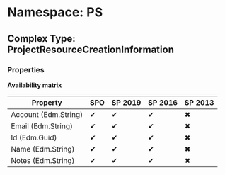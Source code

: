 # Namespace: PS

## Complex Type: ProjectResourceCreationInformation

### Properties

**Availability matrix**

Property | SPO | SP 2019 | SP 2016 | SP 2013
----------|-----|---------|---------|--------
Account (Edm.String) | ✔ | ✔ | ✔ | ✖
Email (Edm.String) | ✔ | ✔ | ✔ | ✖
Id (Edm.Guid) | ✔ | ✔ | ✔ | ✖
Name (Edm.String) | ✔ | ✔ | ✔ | ✖
Notes (Edm.String) | ✔ | ✔ | ✔ | ✖
